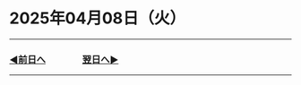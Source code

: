 # 2025年04月08日（火）

---

### [◀️前日へ](https://github.com/yuasys/chatty-journal/blob/main/2025/04/2025-04-07.md)&emsp;&emsp;&emsp;&emsp;[翌日へ▶️](https://github.com/yuasys/chatty-journal/blob/main/2025/04/2025-04-09.md)

---
